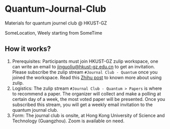 # Quantum-Journal-Club
Materials for quantum journel club @ HKUST-GZ

SomeLocation, Weely starting from SomeTime

## How it works?
1. Prerequisites: Participants must join HKUST-GZ zulip workspace, one can write an email to  [jinguoliu@hkust-gz.edu.cn](mailto:jinguoliu@hkust-gz.edu.cn) to get an invitation. Please subscribe the zulip stream `#Journal Club - Quantum` once you joined the workspace. Read this [Zhihu post](https://zhuanlan.zhihu.com/p/627137818) to known more about using zulip.
2. Logistics: The zulip stream `#Journal Club - Quantum > Papers` is where to recommend a paper. The organizer will collect and make a polling at certain day of a week, the most voted paper will be presented. Once you subscribed this stream, you will get a weekly email invitation to the quantum journal club.
3. Form: The journal club is onsite, at Hong Kong University of Science and Technology (Guangzhou). Zoom is available on need.
